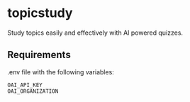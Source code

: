 # topicstudy

Study topics easily and effectively with AI powered quizzes.

## Requirements

.env file with the following variables:

```
OAI_API_KEY
OAI_ORGANIZATION
```